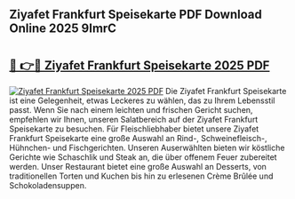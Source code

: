 ## Ziyafet Frankfurt Speisekarte PDF Download Online 2025 9ImrC

# <h2><a href="http://gc9bkok.nevu.top/?p=Ziyafet+Frankfurt+Speisekarte">🔗 👉🔴 Ziyafet Frankfurt Speisekarte 2025 PDF</a></h2>

[![Ziyafet Frankfurt Speisekarte 2025 PDF](https://i.imgur.com/dBaPXMq.png)](http://gc9bkok.nevu.top/?p=Ziyafet+Frankfurt+Speisekarte)
Die Ziyafet Frankfurt Speisekarte ist eine Gelegenheit, etwas Leckeres zu wählen, das zu Ihrem Lebensstil passt. Wenn Sie nach einem leichten und frischen Gericht suchen, empfehlen wir Ihnen, unseren Salatbereich auf der Ziyafet Frankfurt Speisekarte zu besuchen. Für Fleischliebhaber bietet unsere Ziyafet Frankfurt Speisekarte eine große Auswahl an Rind-, Schweinefleisch-, Hühnchen- und Fischgerichten. Unseren Auserwählten bieten wir köstliche Gerichte wie Schaschlik und Steak an, die über offenem Feuer zubereitet werden. Unser Restaurant bietet eine große Auswahl an Desserts, von traditionellen Torten und Kuchen bis hin zu erlesenen Crème Brûlée und Schokoladensuppen.
